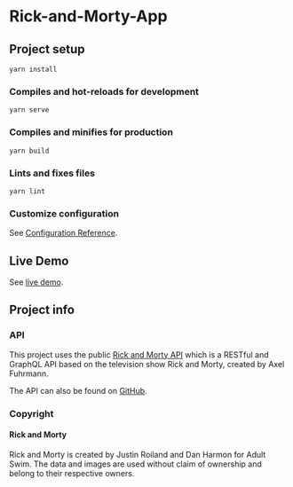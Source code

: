 # Rick-and-Morty-App

## Project setup
```
yarn install
```

### Compiles and hot-reloads for development
```
yarn serve
```

### Compiles and minifies for production
```
yarn build
```

### Lints and fixes files
```
yarn lint
```

### Customize configuration
See [Configuration Reference](https://cli.vuejs.org/config/).

## Live Demo
See [live demo](https://rickandmorty-characterdex.netlify.app/).

## Project info

### API
This project uses the public [Rick and Morty API](https://rickandmortyapi.com/) which is a RESTful and GraphQL API based on the television show Rick and Morty, created by Axel Fuhrmann.

The API can also be found on [GitHub](https://github.com/afuh/rick-and-morty-api).

### Copyright

#### Rick and Morty
Rick and Morty is created by Justin Roiland and Dan Harmon for Adult Swim.
The data and images are used without claim of ownership and belong to their respective owners.
